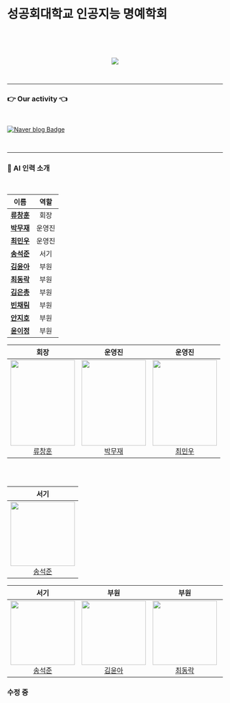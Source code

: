 <div align="center">
</div>

# 성공회대학교 인공지능 명예학회


</br></br></br>


<p align="center"><img src="https://github.com/Ryuchanghoon/Quality_improvement_GAN/assets/107829554/61552df9-80d6-46ee-a67e-9502929ded6d"/></p>

</br>

---


### 👉  Our activity  👈

</br>

[![Naver blog Badge](https://img.shields.io/badge/-Naver%20blog-brightgreen?style=flat-square&logo=Naver&logoColor=white&link=https://cafe.naver.com/skhuai)](https://cafe.naver.com/skhuai)



</br>


---




<h3>
🦾 AI 인력 소개
</h3>
</br>

| 이름 | 역할 | 
|:----:|:----:|
| [**류창훈**](https://github.com/Ryuchanghoon) | 회장 | #
| [**박무재**](https://github.com/Mujae) | 운영진 | #
| [**최민우**](https://github.com/chaiminwoo0223) | 운영진 | #
| [**송석준**](https://github.com/suwdle) | 서기 | #
| [**김윤아**](https://github.com/kkiwiio) | 부원 | #
| [**최동락**](https://github.com/rakdong) | 부원 | # 
| [**김은총**](https://github.com/rltgjqmtkdydwk) | 부원 |  
| [**빈채림**](https://github.com/chaelimee) | 부원 |  
| [**안지호**](https://github.com/anijiho) | 부원 |  
| [**윤이정**](https://github.com/Today-ijeong) | 부원 | 





| 회장 | 운영진 | 운영진 |
|:----:|:-----:|:-----:|
| <img src="https://github.com/Ryuchanghoon/Practice/assets/107829554/085d19a0-04cd-4829-8924-95d8d3242faf" width="150px" height="200" /><br>[류창훈](https://github.com/Ryuchanghoon) | <img src="https://github.com/Ryuchanghoon/Practice/assets/107829554/8d07ab1d-abb7-43d0-917b-155a698406ba" width="150px" height="200" /><br>[박무재](https://github.com/Mujae) | <img src="https://github.com/Ryuchanghoon/Practice/assets/107829554/a04e5f5f-896f-4598-a45e-8e80bf120924" width="150px" height="200" /><br>[최민우](https://github.com/chaiminwoo0223) |

</br>
</br>

| 서기 |
|:----:|
| <img src="https://github.com/Ryuchanghoon/Practice/assets/107829554/90bd2ff0-f84f-4a89-85bc-a0b52b87590e" width="150px" height="150" /><br>[송석준](https://github.com/suwdle) |







| 서기 | 부원 | 부원 | 부원 | 부원 | 부원 | 부원 |
|:----:|:-----:|:-----:|:-----:|:-----:|:-----:|:-----:|
| <img src="https://github.com/Ryuchanghoon/Practice/assets/107829554/90bd2ff0-f84f-4a89-85bc-a0b52b87590e" width="150px" height="150" /><br>[송석준](https://github.com/suwdle) | <img src="https://github.com/Ryuchanghoon/Practice/assets/107829554/03c6e1d6-abd1-4234-bee4-aab4880e39fd" width="150px" height="150" /><br>[김윤아](https://github.com/kkiwiio) | <img src="https://github.com/Ryuchanghoon/Practice/assets/107829554/08839531-5eae-4375-8b9b-56bccc7e5c34" width="150px" height="150" /><br>[최동락](https://github.com/rakdong) | <img src="https://github.com/Ryuchanghoon/Practice/assets/107829554/ceec1c28-931d-419f-9727-a324d002b290" width="150px" height="150" /><br>[김은총](https://github.com/rltgjqmtkdydwk) |<img src="https://github.com/Ryuchanghoon/Practice/assets/107829554/08770fe8-e502-43b3-9bd9-d576f8699d43" width="150px" height="150" /><br>[빈채림](https://github.com/chaelimee) |<img src="https://github.com/Ryuchanghoon/Practice/assets/107829554/ebefeeeb-dbf3-4365-abd7-3de76b17e01b" width="150px" height="150" /><br>[안지호](https://github.com/anijiho) |<img src="사진_URL" width="150px" height="150" /><br>[운이정](https://github.com/Today-ijeong) |


### 수정 중
